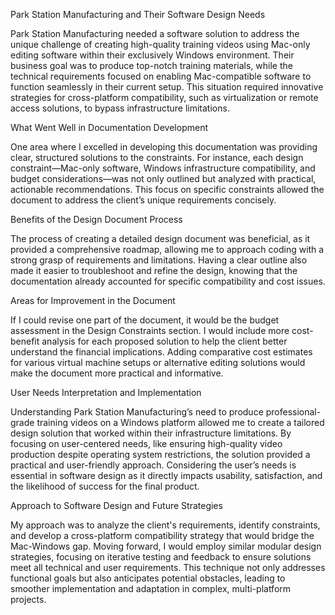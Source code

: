 Park Station Manufacturing and Their Software Design Needs

Park Station Manufacturing needed a software solution to address the unique challenge of creating high-quality training videos using Mac-only editing software within their exclusively Windows environment. Their business goal was to produce top-notch training materials, while the technical requirements focused on enabling Mac-compatible software to function seamlessly in their current setup. This situation required innovative strategies for cross-platform compatibility, such as virtualization or remote access solutions, to bypass infrastructure limitations.


What Went Well in Documentation Development

One area where I excelled in developing this documentation was providing clear, structured solutions to the constraints. For instance, each design constraint—Mac-only software, Windows infrastructure compatibility, and budget considerations—was not only outlined but analyzed with practical, actionable recommendations. This focus on specific constraints allowed the document to address the client’s unique requirements concisely.


Benefits of the Design Document Process

The process of creating a detailed design document was beneficial, as it provided a comprehensive roadmap, allowing me to approach coding with a strong grasp of requirements and limitations. Having a clear outline also made it easier to troubleshoot and refine the design, knowing that the documentation already accounted for specific compatibility and cost issues.


Areas for Improvement in the Document

If I could revise one part of the document, it would be the budget assessment in the Design Constraints section. I would include more cost-benefit analysis for each proposed solution to help the client better understand the financial implications. Adding comparative cost estimates for various virtual machine setups or alternative editing solutions would make the document more practical and informative.


User Needs Interpretation and Implementation

Understanding Park Station Manufacturing’s need to produce professional-grade training videos on a Windows platform allowed me to create a tailored design solution that worked within their infrastructure limitations. By focusing on user-centered needs, like ensuring high-quality video production despite operating system restrictions, the solution provided a practical and user-friendly approach. Considering the user’s needs is essential in software design as it directly impacts usability, satisfaction, and the likelihood of success for the final product.


Approach to Software Design and Future Strategies

My approach was to analyze the client's requirements, identify constraints, and develop a cross-platform compatibility strategy that would bridge the Mac-Windows gap. Moving forward, I would employ similar modular design strategies, focusing on iterative testing and feedback to ensure solutions meet all technical and user requirements. This technique not only addresses functional goals but also anticipates potential obstacles, leading to smoother implementation and adaptation in complex, multi-platform projects.

